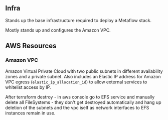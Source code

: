 ## Infra

Stands up the base infrastructure required to deploy a Metaflow stack.

Mostly stands up and configures the Amazon VPC.


## AWS Resources

### Amazon VPC

Amazon Virtual Private Cloud with two public subnets in different availability zones and a private subnet. Also includes an
Elastic IP address for Amazon VPC egress (`elastic_ip_allocation_id`) to allow external services to whitelist access by IP.

After terraform destroy - in aws console go to EFS service and manually delete all FileSystems - they don't get destroyed automatically and hang up deletion of the subnets and the vpc iself as network interfaces to EFS instances remain in use.


